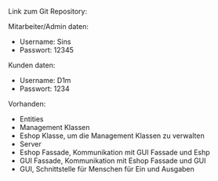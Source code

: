 Link zum Git Repository:

Mitarbeiter/Admin daten:

- Username: Sins
- Passwort: 12345


Kunden daten:
- Username: D1m
- Passwort: 1234

Vorhanden:
- Entities
- Management Klassen
- Eshop Klasse, um die Management Klassen zu verwalten
- Server
- Eshop Fassade, Kommunikation mit GUI Fassade und Eshp
- GUI Fassade, Kommunikation mit Eshop Fassade und GUI
- GUI, Schnittstelle für Menschen für Ein und Ausgaben
